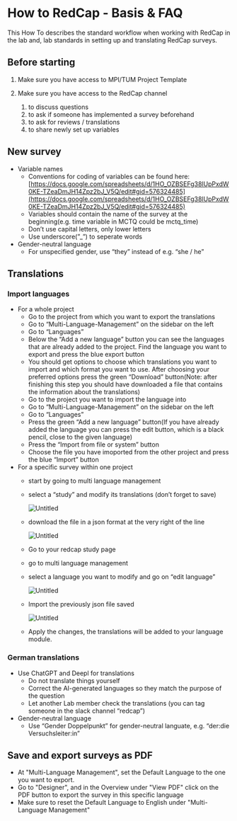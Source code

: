 # How to RedCap - Basis & FAQ

This How To describes the standard workflow when working with RedCap in the lab and, lab standards in setting up and translating RedCap surveys. 

## Before starting

1. Make sure you have access to MPI/TUM Project Template
    
    [](https://tuspl22-redcap.srv.mwn.de/redcap/redcap_v13.4.12/index.php?pid=89)
    
2. Make sure you have access to the RedCap channel
    1. to discuss questions
    2. to ask if someone has implemented a survey beforehand
    3. to ask for reviews / translations
    4. to share newly set up variables

## New survey

- Variable names
    - Conventions for coding of variables can be found here: [https://docs.google.com/spreadsheets/d/1HO_OZBSEFg38lUpPxdW0KE-TZeaDmJH14Zpz2bJ_V5Q/edit#gid=576324485](https://docs.google.com/spreadsheets/d/1HO_OZBSEFg38lUpPxdW0KE-TZeaDmJH14Zpz2bJ_V5Q/edit#gid=576324485)
    - Variables should contain the name of the survey at the beginning(e.g. time variable in MCTQ could be mctq_time)
    - Don’t use capital letters, only lower letters
    - Use underscore(”_”) to seperate words
- Gender-neutral language
    - For unspecified gender, use “they” instead of e.g. “she / he”

## Translations

### Import languages

- For a whole project
    - Go to the project from which you want to export the translations
    - Go to “Multi-Language-Management” on the sidebar on the left
    - Go to “Languages”
    - Below the “Add a new language” button you can see the languages that are already added to the project. Find the language you want to export  and press the blue export button
    - You should get options to choose which translations you want to import and which format you want to use. After choosing your preferred options press the green “Download” button(Note: after finishing this step you should have downloaded a file that contains the information about the translations)
    - Go to the project you want to import the language into
    - Go to “Multi-Language-Management” on the sidebar on the left
    - Go to “Languages”
    - Press the green “Add a new language” button(If you have already added the language you can press the edit button, which is a black pencil, close to the given language)
    - Press the “Import from file or system” button
    - Choose the file you have imoported from the other project and press the blue “Import” button
- For a specific survey within one project
    - start by going to multi language management
    - select a “study” and modify its translations (don’t forget to save)
        
        ![Untitled](img/Untitled.png)
        
    - download the file in a json format at the very right of the line
        
        ![Untitled](img/Untitled_1.png)
        
    
    - Go to your redcap study page
    - go to multi language management
    - select a language you want to modify and go on “edit language”
        
        ![Untitled](img/Untitled_2.png)
        
    - Import the previously json file saved
        
        ![Untitled](img/Untitled_3.png)
        
    - Apply the changes, the translations will be added to your language module.

### German translations

- Use ChatGPT and Deepl for translations
    - Do not translate things yourself
    - Correct the AI-generated languages so they match the purpose of the question
    - Let another Lab member check the translations (you can tag someone in the slack channel “redcap”)
- Gender-neutral language
    - Use “Gender Doppelpunkt” for gender-neutral languate, e.g. “der:die Versuchsleiter:in”

## Save and export surveys as PDF

- At "Multi-Language Management", set the Default Language to the one you want to export.
- Go to "Designer", and in the Overview under "View PDF" click on the PDF button to export the survey in this specific language
- Make sure to reset the Default Language to English under "Multi-Language Management"
